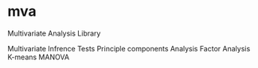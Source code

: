 # mva
Multivariate Analysis Library

Multivariate Infrence Tests
Principle components Analysis
Factor Analysis
K-means 
MANOVA
